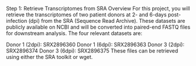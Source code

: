 Step 1: Retrieve Transcriptomes from SRA
Overview
For this project, you will retrieve the transcriptomes of two patient donors at 2- and 6-days post-infection (dpi) from the SRA (Sequence Read Archive). These datasets are publicly available on NCBI and will be converted into paired-end FASTQ files for downstream analysis. The four relevant datasets are:

Donor 1 (2dpi): SRX2896360
Donor 1 (6dpi): SRX2896363
Donor 3 (2dpi): SRX2896374
Donor 3 (6dpi): SRX2896375
These files can be retrieved using either the SRA toolkit or wget.


